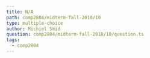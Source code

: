 ```yaml
---
title: N/A
path: comp2804/midterm-fall-2018/10
type: multiple-choice
author: Michiel Smid
question: comp2804/midterm-fall-2018/10/question.ts
tags:
  - comp2804
---
```

